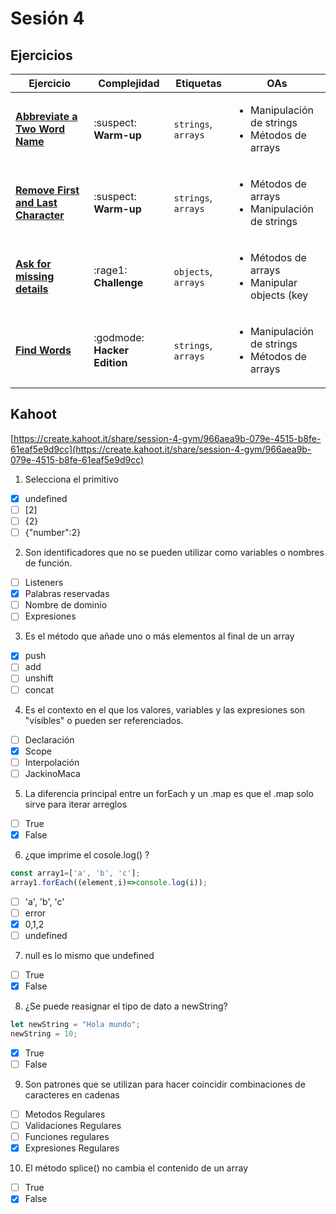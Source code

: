 # Sesión 4

## Ejercicios

| Ejercicio                                                        | Complejidad                    | Etiquetas                    | OAs                                                                               |
| ---------------------------------------------------------------- | ------------------------------ | ---------------------------- | --------------------------------------------------------------------------------- |
| [**Abbreviate a Two Word Name**](exercises/abbreviation/README.md) | :suspect: **Warm-up** | `strings`, `arrays` | <ul><li> Manipulación de strings</li><li> Métodos de arrays </li></ul>  |
| [**Remove First and Last Character**](exercises/remove-first-and-last-character/README.md) | :suspect: **Warm-up** | `strings`, `arrays` | <ul><li> Métodos de arrays</li><li> Manipulación de strings</li></ul>  |
| [**Ask for missing details**](exercises/ask-for-missing-details/README.md) | :rage1: **Challenge** | `objects`, `arrays` | <ul><li> Métodos de arrays</li><li> Manipular objects (key | value) </li></ul>  |
| [**Find Words**](exercises/find-words/README.md) | :godmode: **Hacker Edition** | `strings`, `arrays` | <ul><li> Manipulación de strings</li><li> Métodos de arrays </li></ul>  |


## Kahoot


[https://create.kahoot.it/share/session-4-gym/966aea9b-079e-4515-b8fe-61eaf5e9d9cc](https://create.kahoot.it/share/session-4-gym/966aea9b-079e-4515-b8fe-61eaf5e9d9cc)

1. Selecciona el primitivo

- [x] undefined
- [ ] [2]
- [ ] {2}
- [ ] {"number":2}

2. Son identificadores que no se pueden utilizar como variables o nombres de función.
- [ ] Listeners
- [x] Palabras reservadas
- [ ] Nombre de dominio
- [ ] Expresiones

3. Es el método que añade uno o más elementos al final de un array
- [x] push
- [ ] add
- [ ] unshift
- [ ] concat

4. Es el contexto en el que los valores, variables y las expresiones son "visibles" o pueden ser referenciados.
- [ ] Declaración
- [x] Scope
- [ ] Interpolación
- [ ] JackinoMaca

5. La diferencia principal entre un forEach y un .map es que el .map solo sirve para iterar arreglos
- [ ] True
- [x] False

6. ¿que imprime el cosole.log() ?
```js
const array1=['a', 'b', 'c'];
array1.forEach((element,i)=>console.log(i));
```
- [ ] 'a', 'b', 'c'
- [ ] error
- [x] 0,1,2
- [ ] undefined

7. null es lo mismo que undefined
- [ ] True
- [x] False

8. ¿Se puede reasignar el tipo de dato a newString?
```js
let newString = "Hola mundo";
newString = 10;
```
- [x] True
- [ ] False

9. Son patrones que se utilizan para hacer coincidir combinaciones de caracteres en cadenas
- [ ] Metodos Regulares
- [ ] Validaciones Regulares
- [ ] Funciones regulares
- [x] Expresiones Regulares

10. El método splice() no cambia el contenido de un array
- [ ] True
- [x] False
